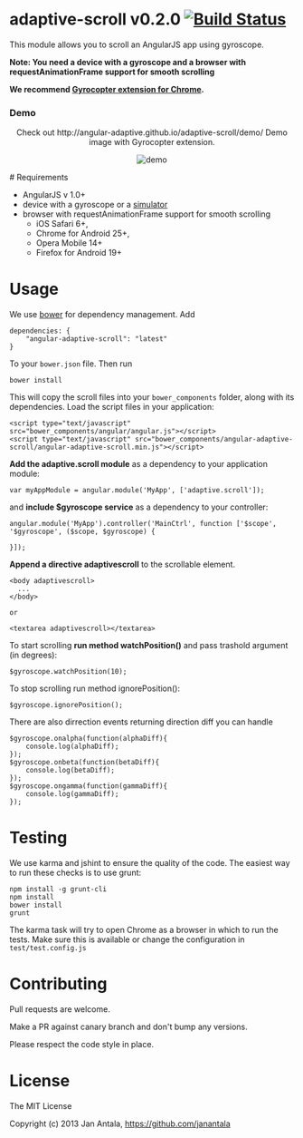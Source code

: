 # adaptive-scroll v0.2.0 [![Build Status](https://travis-ci.org/angular-adaptive/adaptive-scroll.png?branch=master)](https://travis-ci.org/angular-adaptive/adaptive-scroll)

This module allows you to scroll an AngularJS app using gyroscope.

**Note: You need a device with a gyroscope and a browser with requestAnimationFrame support for smooth scrolling**

**We recommend [Gyrocopter extension for Chrome](https://github.com/janantala/Gyrocopter).**

### Demo

<p align="center">
    Check out http://angular-adaptive.github.io/adaptive-scroll/demo/ Demo image with Gyrocopter extension.
</p>
<p align="center">
    <img src="https://raw.github.com/angular-adaptive/adaptive-scroll/master/images/gyrocopter.gif" alt="demo" />
</p>
# Requirements

- AngularJS v 1.0+
- device with a gyroscope or a [simulator](https://github.com/janantala/Gyrocopter)
- browser with requestAnimationFrame support for smooth scrolling 
    - iOS Safari 6+, 
    - Chrome for Android 25+, 
    - Opera Mobile 14+
    - Firefox for Android 19+

# Usage

We use [bower](http://twitter.github.com/bower/) for dependency management. Add

    dependencies: {
        "angular-adaptive-scroll": "latest"
    }

To your `bower.json` file. Then run

    bower install

This will copy the scroll files into your `bower_components` folder, along with its dependencies. Load the script files in your application:

    <script type="text/javascript" src="bower_components/angular/angular.js"></script>
    <script type="text/javascript" src="bower_components/angular-adaptive-scroll/angular-adaptive-scroll.min.js"></script>

**Add the adaptive.scroll module** as a dependency to your application module:

    var myAppModule = angular.module('MyApp', ['adaptive.scroll']);

and **include $gyroscope service** as a dependency to your controller:

    angular.module('MyApp').controller('MainCtrl', function ['$scope', '$gyroscope', ($scope, $gyroscope) {

    }]);

**Append a directive adaptivescroll** to the scrollable element.

    <body adaptivescroll>
      ...
    </body>
    
    or
    
    <textarea adaptivescroll></textarea>

To start scrolling **run method watchPosition()** and pass trashold argument (in degrees):

    $gyroscope.watchPosition(10);

To stop scrolling run method ignorePosition():

    $gyroscope.ignorePosition();

There are also dirrection events returning direction diff you can handle

    $gyroscope.onalpha(function(alphaDiff){
    	console.log(alphaDiff);
	});
	$gyroscope.onbeta(function(betaDiff){
		console.log(betaDiff);
	});
	$gyroscope.ongamma(function(gammaDiff){
		console.log(gammaDiff);
	});

# Testing

We use karma and jshint to ensure the quality of the code. The easiest way to run these checks is to use grunt:

    npm install -g grunt-cli
    npm install
    bower install
    grunt

The karma task will try to open Chrome as a browser in which to run the tests. Make sure this is available or change the configuration in `test/test.config.js` 

# Contributing

Pull requests are welcome. 

Make a PR against canary branch and don't bump any versions. 

Please respect the code style in place.

# License

The MIT License

Copyright (c) 2013 Jan Antala, https://github.com/janantala

